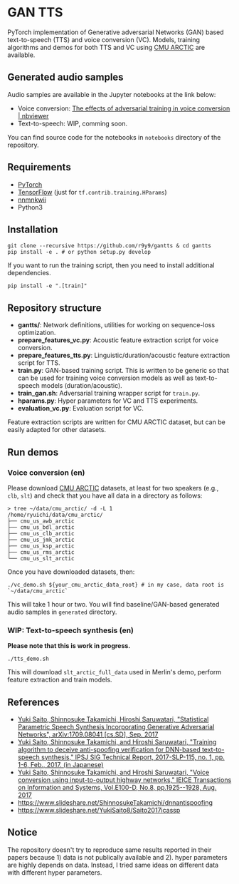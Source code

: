 # GAN TTS

PyTorch implementation of Generative adversarial Networks (GAN) based text-to-speech (TTS) and voice conversion (VC). Models, training algorithms and demos for both TTS and VC using [CMU ARCTIC](http://festvox.org/cmu_arctic/) are available.

## Generated audio samples

Audio samples are available in the Jupyter notebooks at the link below:

- Voice conversion: [The effects of adversarial training in voice conversion | nbviewer](http://nbviewer.jupyter.org/github/r9y9/gantts/blob/master/notebooks/Test%20VC.ipynb)
- Text-to-speech: WIP, comming soon.

You can find source code for the notebooks in `notebooks` directory of the repository.

## Requirements

- [PyTorch](http://pytorch.org/)
- [TensorFlow](https://www.tensorflow.org/) (just for `tf.contrib.training.HParams`)
- [nnmnkwii](https://github.com/r9y9/nnmnkwii)
- Python3

## Installation

```
git clone --recursive https://github.com/r9y9/gantts & cd gantts
pip install -e . # or python setup.py develop
```

If you want to run the training script, then you need to install additional dependencies.

```
pip install -e ".[train]"
```

## Repository structure

- **gantts/**: Network definitions, utilities for working on sequence-loss optimization.
- **prepare_features_vc.py**: Acoustic feature extraction script for voice conversion.
- **prepare_features_tts.py**: Linguistic/duration/acoustic feature extraction script for TTS.
- **train.py**: GAN-based training script. This is written to be generic so that can be used for training voice conversion models as well as text-to-speech models (duration/acoustic).
- **train_gan.sh**: Adversarial training wrapper script for `train.py`.
- **hparams.py**: Hyper parameters for VC and TTS experiments.
- **evaluation_vc.py**: Evaluation script for VC.

Feature extraction scripts are written for CMU ARCTIC dataset, but can be easily adapted for other datasets.

## Run demos

### Voice conversion (en)

Please download [CMU ARCTIC](http://festvox.org/cmu_arctic/) datasets, at least for two speakers (e.g., `clb`, `slt`) and check that you have all data in a directory as follows:

```
> tree ~/data/cmu_arctic/ -d -L 1
/home/ryuichi/data/cmu_arctic/
├── cmu_us_awb_arctic
├── cmu_us_bdl_arctic
├── cmu_us_clb_arctic
├── cmu_us_jmk_arctic
├── cmu_us_ksp_arctic
├── cmu_us_rms_arctic
└── cmu_us_slt_arctic
```

Once you have downloaded datasets, then:

```
./vc_demo.sh ${your_cmu_arctic_data_root} # in my case, data root is `~/data/cmu_arctic`
```

This will take 1 hour or two. You will find baseline/GAN-based generated audio samples in `generated` directory.

### WIP: Text-to-speech synthesis (en)

**Please note that this is work in progress.**

```
./tts_demo.sh
```
This will download `slt_arctic_full_data` used in Merlin's demo, perform feature extraction and train models.

## References

- [Yuki Saito, Shinnosuke Takamichi, Hiroshi Saruwatari, "Statistical Parametric Speech Synthesis Incorporating Generative Adversarial Networks", arXiv:1709.08041 [cs.SD], Sep. 2017](https://arxiv.org/abs/1709.08041)
- [Yuki Saito, Shinnosuke Takamichi, and Hiroshi Saruwatari, "Training algorithm to deceive anti-spoofing verification for DNN-based text-to-speech synthesis," IPSJ SIG Technical Report, 2017-SLP-115, no. 1, pp. 1-6, Feb., 2017. (in Japanese)](http://sython.org/papers/SIG-SLP/saito201702slp.pdf)
- [Yuki Saito, Shinnosuke Takamichi, and Hiroshi Saruwatari, "Voice conversion using input-to-output highway networks," IEICE Transactions on Information and Systems, Vol.E100-D, No.8, pp.1925--1928, Aug. 2017](https://www.jstage.jst.go.jp/article/transinf/E100.D/8/E100.D_2017EDL8034/_article)
- https://www.slideshare.net/ShinnosukeTakamichi/dnnantispoofing
- https://www.slideshare.net/YukiSaito8/Saito2017icassp

## Notice

The repository doesn't try to reproduce same results reported in their papers because 1) data is not publically available and 2). hyper parameters are highly depends on data. Instead, I tried same ideas on different data with different hyper parameters.
